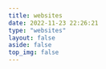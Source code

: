```yaml
---
title: websites
date: 2022-11-23 22:26:21
type: "websites"
layout: false
aside: false
top_img: false
---
```

